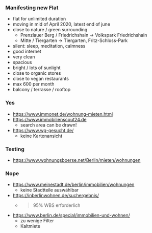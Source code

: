 ### Manifesting new Flat
- flat for unlimited duration
- moving in mid of April 2020, latest end of june
- close to nature / green surrounding
  - Prenzlauer Berg / Friedrichshain -> Volkspark Friedrichshain
  - Mitte / Tiergarten -> Tiergarten, Fritz-Schloss-Park
- silent: sleep, meditation, calmness
- good internet
- very clean
- spacious
- bright / lots of sunlight
- close to organic stores
- close to vegan restaurants
- max 600 per month
- balcony / terrasse / rooftop

### Yes
- https://www.immonet.de/wohnung-mieten.html
- https://www.immobilienscout24.de
  - search area can be drawn!
- https://www.wg-gesucht.de/
  - keine Kartenansicht

### Testing 
- https://www.wohnungsboerse.net/Berlin/mieten/wohnungen

### Nope
- https://www.meinestadt.de/berlin/immobilien/wohnungen
  - keine Stadtteile auswählbar
- https://inberlinwohnen.de/suchergebnis/
  - > 95% WBS erforderlich
- https://www.berlin.de/special/immobilien-und-wohnen/
  - zu wenige Filter
  - Kaltmiete

